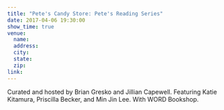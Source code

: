 ```yaml
---
title: "Pete's Candy Store: Pete's Reading Series"
date: 2017-04-06 19:30:00
show_time: true
venue:
  name:
  address:
  city:
  state:
  zip:
link:
---
```



Curated and hosted by Brian Gresko and Jillian Capewell. Featuring Katie Kitamura, Priscilla Becker, and Min Jin Lee. With WORD Bookshop.